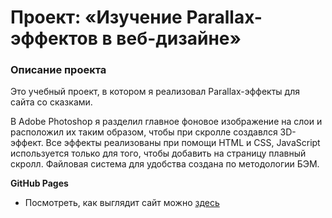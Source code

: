 # Проект: «Изучение Parallax-эффектов в веб-дизайне»

### Описание проекта
Это учебный проект, в котором я реализовал Parallax-эффекты для сайта со сказками.

В Adobe Photoshop я разделил главное фоновое изображение на слои и расположил их таким образом, чтобы при скролле создавлся 3D-эффект. Все эффекты реализованы при помощи HTML и CSS, JavaScript используется только для того, чтобы добавить на страницу плавный скролл. Файловая система для удобства создана по методологии БЭМ.

**GitHub Pages**

* Посмотреть, как выглядит сайт можно [здесь](https://vladosrus.github.io/parallax-test/)
